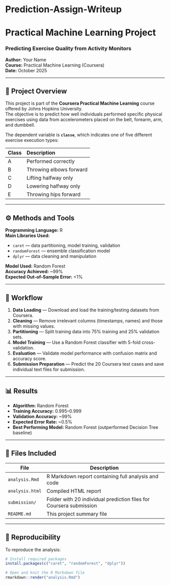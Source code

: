 # Prediction-Assign-Writeup

# Practical Machine Learning Project  
### Predicting Exercise Quality from Activity Monitors  

**Author:** Your Name  
**Course:** Practical Machine Learning (Coursera)  
**Date:** October 2025  

---

## 📘 Project Overview  

This project is part of the **Coursera Practical Machine Learning** course offered by Johns Hopkins University.  
The objective is to predict how well individuals performed specific physical exercises using data from accelerometers placed on the belt, forearm, arm, and dumbbell.  

The dependent variable is **`classe`**, which indicates one of five different exercise execution types:  

| Class | Description |
|:------|:-------------|
| A | Performed correctly |
| B | Throwing elbows forward |
| C | Lifting halfway only |
| D | Lowering halfway only |
| E | Throwing hips forward |

---

## ⚙️ Methods and Tools  

**Programming Language:** R  
**Main Libraries Used:**  
- `caret` — data partitioning, model training, validation  
- `randomForest` — ensemble classification model  
- `dplyr` — data cleaning and manipulation  

**Model Used:** Random Forest  
**Accuracy Achieved:** ~99%  
**Expected Out-of-Sample Error:** <1%

---

## 🧠 Workflow  

1. **Data Loading** — Download and load the training/testing datasets from Coursera.  
2. **Cleaning** — Remove irrelevant columns (timestamps, names) and those with missing values.  
3. **Partitioning** — Split training data into 75% training and 25% validation sets.  
4. **Model Training** — Use a Random Forest classifier with 5-fold cross-validation.  
5. **Evaluation** — Validate model performance with confusion matrix and accuracy score.  
6. **Submission Preparation** — Predict the 20 Coursera test cases and save individual text files for submission.

---

## 📊 Results  

- **Algorithm:** Random Forest  
- **Training Accuracy:** 0.995–0.999  
- **Validation Accuracy:** ~99%  
- **Expected Error Rate:** ~0.5%  
- **Best Performing Model:** Random Forest (outperformed Decision Tree baseline)  

---

## 📁 Files Included  

| File | Description |
|------|-------------|
| `analysis.Rmd` | R Markdown report containing full analysis and code |
| `analysis.html` | Compiled HTML report |
| `submission/` | Folder with 20 individual prediction files for Coursera submission |
| `README.md` | This project summary file |

---

## 🚀 Reproducibility  

To reproduce the analysis:

```r
# Install required packages
install.packages(c("caret", "randomForest", "dplyr"))

# Open and knit the R Markdown file
rmarkdown::render("analysis.Rmd")
